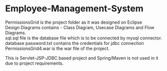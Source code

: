 # Employee-Management-System  
  
PermissionsGrid is the project folder as it was designed on Eclipse   
Design Diagrams contains - Class Diagram, Usecase Diagrams and Flow Diagrams.  
sql.sql file is the database file which is to be connected by mysql connector.  
database password.txt contains the credentials for jdbc connection  
PermissionsGrid4.war is the war file of the project.  
  
This is Servlet-JSP-JDBC based project and Spring/Maven is not used in it due to project requirements.
